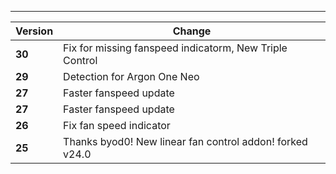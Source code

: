 ---

| Version | Change                                                   |
| ------- | -------------------------------------------------------- |
| **30**  | Fix for missing fanspeed indicatorm, New Triple Control  |
| **29**  | Detection for Argon One Neo                              |
| **27**  | Faster fanspeed update                                   |
| **27**  | Faster fanspeed update                                   |
| **26**  | Fix fan speed indicator                                  |
| **25**  | Thanks byod0! New linear fan control addon! forked v24.0 |
